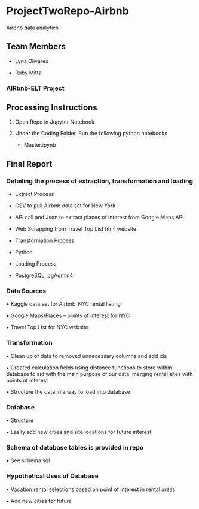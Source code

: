 # ProjectTwoRepo-Airbnb
Airbnb data analytics


## Team Members

 - Lyna Olivares

 - Ruby Mittal


### AIRbnb-ELT Project 


## Processing Instructions 

1. Open Repo in Jupyter Notebook

2. Under the Coding Folder, Run the following python notebooks 
    * Master.ipynb
    

## Final Report

### Detailing the process of extraction, transformation and loading

*	Extract Process

   -	CSV to pull Airbnb data set for New York
 
   -	API call and Json to extract places of interest from Google Maps API
 
   -	Web Scrapping from Travel Top List html website
  
 *	Transformation Process
 
   *	Python
  
 *	Loading Process
 
   *	PostgreSQL, pgAdmin4
  
  
### Data Sources

 •	Kaggle data set for Airbnb_NYC rental listing
 
 •	Google Maps/Places – points of interest for NYC
 
 •	Travel Top List for NYC website
 
### Transformation 

 •	Clean up of data to removed unnecessary columns and add ids
 
 •	Created calculation fields using distance functions to store within database to aid with the main purpose of our data, merging rental    sites with points of interest
 
 •	Structure the data in a way to load into database

### Database

 •	Structure
 
 •	Easily add new cities and site locations for future interest

### Schema of database tables is provided in repo 

 •	See schema.sql

### Hypothetical Uses of Database

 •	Vacation rental selections based on point of interest in rental areas
 
 •	Add new cities for future

